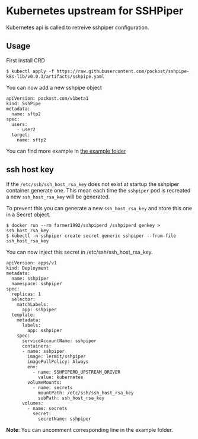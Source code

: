# Kubernetes upstream for SSHPiper

Kubernetes api is called to retreive sshpiper configuration.

## Usage

First install CRD

```
$ kubectl apply -f https://raw.githubusercontent.com/pockost/sshpipe-k8s-lib/v0.0.3/artifacts/sshpipe.yaml
```

You can now add a new sshpipe object

```
apiVersion: pockost.com/v1beta1
kind: SshPipe
metadata:
  name: sftp2
spec:
  users:
    - user2
  target:
    name: sftp2
```

You can find more example in [the example folder](sshpiperd/kubernetes/example)

## ssh host key

If the `/etc/ssh/ssh_host_rsa_key` does not exist at startup the
sshpiper container generate one. This mean each time the `sshpiper` pod
is recreated a new `ssh_host_rsa_key` will be generated.

To prevent this you can generate a new `ssh_host_rsa_key` and store this
one in a Secret object.

```
$ docker run --rm farmer1992/sshpiperd /sshpiperd genkey > ssh_host_rsa_key
$ kubectl -n sshpiper create secret generic sshpiper --from-file ssh_host_rsa_key
```

You can now inject this secret in /etc/ssh/ssh_host_rsa_key.

```
apiVersion: apps/v1
kind: Deployment
metadata:
  name: sshpiper
  namespace: sshpiper
spec:
  replicas: 1
  selector:
    matchLabels:
      app: sshpiper
  template:
    metadata:
      labels:
        app: sshpiper
    spec:
      serviceAccountName: sshpiper
      containers:
      - name: sshpiper
        image: lermit/sshpiper
        imagePullPolicy: Always
        env:
          - name: SSHPIPERD_UPSTREAM_DRIVER
            value: kubernetes
        volumeMounts:
          - name: secrets
            mountPath: /etc/ssh/ssh_host_rsa_key
            subPath: ssh_host_rsa_key
      volumes:
        - name: secrets
          secret:
            secretName: sshpiper
```

**Note**: You can uncomment corresponding line in the example folder.
